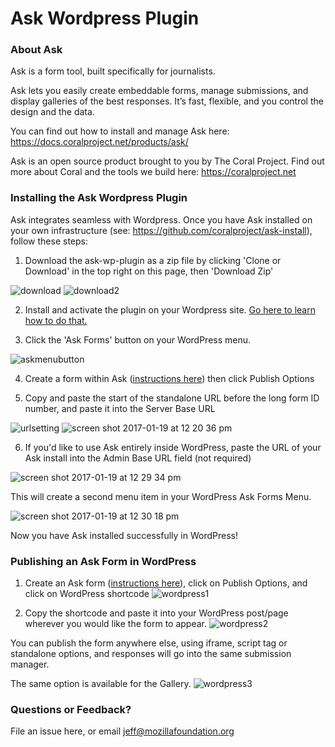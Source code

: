 # Ask Wordpress Plugin

### About Ask

Ask is a form tool, built specifically for journalists.

Ask lets you easily create embeddable forms, manage submissions, and display galleries of the best responses. It’s fast, flexible, and you control the design and the data.

You can find out how to install and manage Ask here: https://docs.coralproject.net/products/ask/

Ask is an open source product brought to you by The Coral Project. Find out more about Coral and the tools we build here: https://coralproject.net 


### Installing the Ask Wordpress Plugin

Ask integrates seamless with Wordpress. Once you have Ask installed on your own infrastructure (see: https://github.com/coralproject/ask-install), follow these steps:

1. Download the ask-wp-plugin as a zip file by clicking 'Clone or Download' in the top right on this page, then 'Download Zip'

  ![download](https://cloud.githubusercontent.com/assets/10014755/22115659/e3316790-de3b-11e6-9ee7-05b2df42826a.png)
  ![download2](https://cloud.githubusercontent.com/assets/10014755/22115662/e51c0c04-de3b-11e6-8642-1a8e846467e3.png)

2. Install and activate the plugin on your Wordpress site. [Go here to learn how to do that.](https://codex.wordpress.org/Plugins_Add_New_Screen)

3. Click the 'Ask Forms' button on your WordPress menu.

  ![askmenubutton](https://cloud.githubusercontent.com/assets/10014755/22117783/3ee66a70-de43-11e6-8ff1-b4597cf89bb2.png)

4. Create a form within Ask ([instructions here](https://docs.coralproject.net/products/askuserguide)) then click Publish Options 

5. Copy and paste the start of the standalone URL before the long form ID number, and paste it into the Server Base URL

  ![urlsetting](https://cloud.githubusercontent.com/assets/10014755/22117596/9894fa2e-de42-11e6-8cb1-cef57729feb3.png)
  ![screen shot 2017-01-19 at 12 20 36 pm](https://cloud.githubusercontent.com/assets/10014755/22117676/d7b7a490-de42-11e6-9d26-b789af995f66.png)

6. If you'd like to use Ask entirely inside WordPress, paste the URL of your Ask install into the Admin Base URL field (not required)

  ![screen shot 2017-01-19 at 12 29 34 pm](https://cloud.githubusercontent.com/assets/10014755/22117718/fad39786-de42-11e6-9d40-658ddcc4b215.png)

  This will create a second menu item in your WordPress Ask Forms Menu.

  ![screen shot 2017-01-19 at 12 30 18 pm](https://cloud.githubusercontent.com/assets/10014755/22117789/46904e9e-de43-11e6-912c-2c9d3a8e1220.png)

  Now you have Ask installed successfully in WordPress!

### Publishing an Ask Form in WordPress

1. Create an Ask form ([instructions here](https://docs.coralproject.net/products/askuserguide)), click on Publish Options, and click on WordPress shortcode ![wordpress1](https://cloud.githubusercontent.com/assets/10014755/22442376/2353d13e-e709-11e6-89b0-2f5e6035f666.png)

2. Copy the shortcode and paste it into your WordPress post/page wherever you would like the form to appear. 
![wordpress2](https://cloud.githubusercontent.com/assets/10014755/22442416/495173a0-e709-11e6-82ac-02cbcc19f004.png)


You can publish the form anywhere else, using iframe, script tag or standalone options, and responses will go into the same submission manager.

The same option is available for the Gallery. 
![wordpress3](https://cloud.githubusercontent.com/assets/10014755/22442434/630834f0-e709-11e6-8560-f442587713fa.png)


### Questions or Feedback?

File an issue here, or email jeff@mozillafoundation.org


